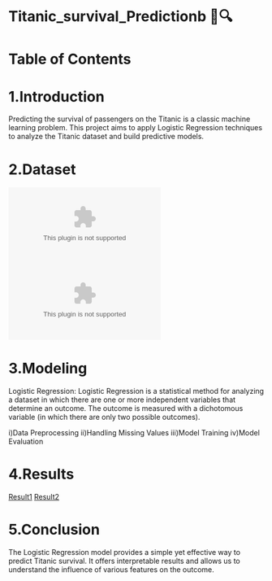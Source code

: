 # Titanic_survival_Predictionb 🚢🔍

 

# Table of Contents
# 1.Introduction
Predicting the survival of passengers on the Titanic is a classic machine learning problem. This project aims to apply Logistic Regression techniques to analyze the Titanic dataset and build predictive models.
# 2.Dataset
![Click here to get train dataset](https://github.com/varadeep09/Titanic_survival_Prediction/blob/main/train.csv)
![Click here to get test dataset](https://github.com/varadeep09/Titanic_survival_Prediction/blob/main/test.csv)
# 3.Modeling
Logistic Regression:
Logistic Regression is a statistical method for analyzing a dataset in which there are one or more independent variables that determine an outcome. The outcome is measured with a dichotomous variable (in which there are only two possible outcomes).

i)Data Preprocessing
ii)Handling Missing Values
iii)Model Training
iv)Model Evaluation



# 4.Results
[Result1](https://github.com/varadeep09/Titanic_survival_Prediction/blob/main/Result%201.png)
[Result2](https://github.com/varadeep09/Titanic_survival_Prediction/blob/main/Result%202.png)
# 5.Conclusion

The Logistic Regression model provides a simple yet effective way to predict Titanic survival. It offers interpretable results and allows us to understand the influence of various features on the outcome.
 
